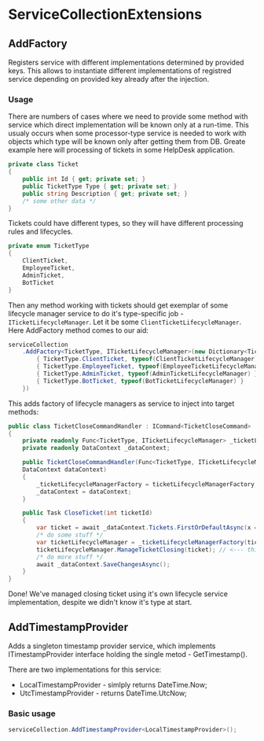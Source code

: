# ServiceCollectionExtensions

## AddFactory
Registers service with different implementations determined by provided keys. This allows to instantiate different implementations of registred service depending on provided key already after the injection.

### Usage
There are numbers of cases where we need to provide some method with service which direct implementation will be known only at a run-time. This usualy occurs when some processor-type service is needed to work with objects which type will be known only after getting them from DB.
Greate example here will processing of tickets in some HelpDesk application.
```csharp
private class Ticket
{
    public int Id { get; private set; }
    public TicketType Type { get; private set; }
    public string Description { get; private set; }
    /* some other data */
}
```
Tickets could have different types, so they will have different processing rules and lifecycles.
```csharp
private enum TicketType
{
    ClientTicket,
    EmployeeTicket,
    AdminTicket,
    BotTicket
}
```
Then any method working with tickets should get exemplar of some lifecycle manager service to do it's type-specific job - `ITicketLifecycleManager`. Let it be some `ClientTicketLifecycleManager`. Here AddFactory method comes to our aid:
```csharp
serviceCollection
    .AddFactory<TicketType, ITicketLifecycleManager>(new Dictionary<TicketType, Type> {
        { TicketType.ClientTicket, typeof(ClientTicketLifecycleManager) },
        { TicketType.EmployeeTicket, typeof(EmployeeTicketLifecycleManager) },
        { TicketType.AdminTicket, typeof(AdminTicketLifecycleManager) },
        { TicketType.BotTicket, typeof(BotTicketLifecycleManager) }
    })
```
This adds factory of lifecycle managers as service to inject into target methods:

```csharp
public class TicketCloseCommandHandler : ICommand<TicketCloseCommand>
{
    private readonly Func<TicketType, ITicketLifecycleManager> _ticketLifecycleManagerFactory;
    private readonly DataContext _dataContext;

    public TicketCloseCommandHandler(Func<TicketType, ITicketLifecycleManager> ticketLifecycleManagerFactory,
    DataContext dataContext)
    {
        _ticketLifecycleManagerFactory = ticketLifecycleManagerFactory;
        _dataContext = dataContext;
    }

    public Task CloseTicket(int ticketId)
    {
        var ticket = await _dataContext.Tickets.FirstOrDefaultAsync(x => x.Id == ticketId);
        /* do some stuff */
        var ticketLifecycleManager = _ticketLifecycleManagerFactory(ticket.Type);
        ticketLifecycleManager.ManageTicketClosing(ticket); // <--- this one is unique to ticket type and we got the one we needed
        /* do more stuff */
        await _dataContext.SaveChangesAsync();
    }
}

```
Done! We've managed closing ticket using it's own lifecycle service implementation, despite we didn't know it's type at start.

## AddTimestampProvider

Adds a singleton timestamp provider service, which implements ITimestampProvider interface holding the single metod - GetTimestamp().

There are two implementations for this service:

* LocalTimestampProvider - simlply returns DateTime.Now;
* UtcTimestampProvider - returns DateTime.UtcNow;

### Basic usage
```csharp
serviceCollection.AddTimestampProvider<LocalTimestampProvider>();
```